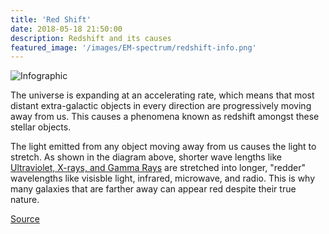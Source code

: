 ```yaml
---
title: 'Red Shift'
date: 2018-05-18 21:50:00
description: Redshift and its causes
featured_image: '/images/EM-spectrum/redshift-info.png'
---
```


![Infographic](/site/images/EM-spectrum/redshift-info.png)

 The universe is expanding at an accelerating rate, which means that most distant extra-galactic objects in every direction are progressively moving away from us. This causes a phenomena known as redshift amongst these stellar objects. 
 
 The light emitted from any object moving away from us causes the light to stretch. As shown in the diagram above, shorter wave lengths like [Ultraviolet, X-rays, and Gamma Rays](https://astrulabi.github.io/site/project/em-spectrum) are stretched into longer, "redder" wavelengths like visisble light, infrared, microwave, and radio. This is why many galaxies that are farther away can appear red despite their true nature.

[Source](https://webbtelescope.org/contents/media/images/4195-Image?Type=Infographics&page=5&filterUUID=91dfa083-c258-4f9f-bef1-8f40c26f4c97)
